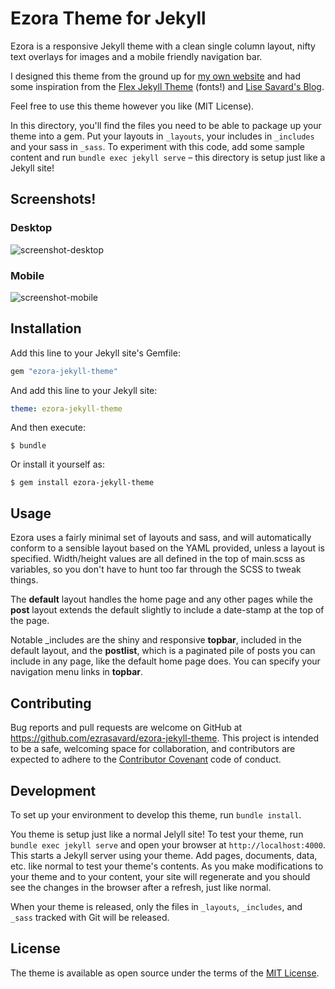 # Ezora Theme for Jekyll

Ezora is a responsive Jekyll theme with a clean single column layout, nifty text overlays for images and a mobile friendly navigation bar.

I designed this theme from the ground up for [my own website](http://www.ezrasavard.com) and had some inspiration from the [Flex Jekyll Theme](http://the-development.github.io/flex/) (fonts!) and [Lise Savard's Blog](http://lisesavard.com/).

Feel free to use this theme however you like (MIT License).

In this directory, you'll find the files you need to be able to package up your theme into a gem. Put your layouts in `_layouts`, your includes in `_includes` and your sass in `_sass`. To experiment with this code, add some sample content and run `bundle exec jekyll serve` – this directory is setup just like a Jekyll site!

## Screenshots!

### Desktop
![screenshot-desktop](https://github.com/ezrasavard/ezora-jekyll-theme/blob/master/screenshot.png)

### Mobile
![screenshot-mobile](https://github.com/ezrasavard/ezora-jekyll-theme/blob/master/screenshot-mobile.png)

## Installation

Add this line to your Jekyll site's Gemfile:

```ruby
gem "ezora-jekyll-theme"
```

And add this line to your Jekyll site:

```yaml
theme: ezora-jekyll-theme
```

And then execute:

    $ bundle

Or install it yourself as:

    $ gem install ezora-jekyll-theme

## Usage

Ezora uses a fairly minimal set of layouts and sass, and will automatically conform to a sensible layout based on the YAML provided, unless a layout is specified. Width/height values are all defined in the top of main.scss as variables, so you don't have to hunt too far through the SCSS to tweak things.

The **default** layout handles the home page and any other pages while the **post** layout extends the default slightly to include a date-stamp at the top of the page.

Notable _includes are the shiny and responsive **topbar**, included in the default layout, and the **postlist**, which is a paginated pile of posts you can include in any page, like the default home page does. You can specify your navigation menu links in **topbar**.

## Contributing

Bug reports and pull requests are welcome on GitHub at https://github.com/ezrasavard/ezora-jekyll-theme. This project is intended to be a safe, welcoming space for collaboration, and contributors are expected to adhere to the [Contributor Covenant](http://contributor-covenant.org) code of conduct.

## Development

To set up your environment to develop this theme, run `bundle install`.

You theme is setup just like a normal Jelyll site! To test your theme, run `bundle exec jekyll serve` and open your browser at `http://localhost:4000`. This starts a Jekyll server using your theme. Add pages, documents, data, etc. like normal to test your theme's contents. As you make modifications to your theme and to your content, your site will regenerate and you should see the changes in the browser after a refresh, just like normal.

When your theme is released, only the files in `_layouts`, `_includes`, and `_sass` tracked with Git will be released.

## License

The theme is available as open source under the terms of the [MIT License](http://opensource.org/licenses/MIT).

